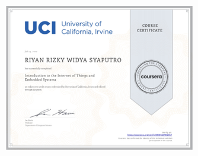 ![](https://raw.githubusercontent.com/RiyanRIS/sertifikat/master/coursera/Introduction%20to%20the%20Internet%20of%20Things%20and%20Embedded%20Systems/Coursera-Introduction%20to%20the%20Internet%20of%20Things%20and%20Embedded%20Systems_page-0001.jpg)